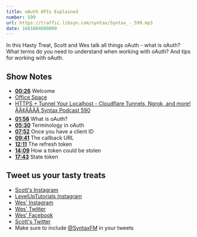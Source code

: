 ```yaml
---
title: oAuth APIs Explained
number: 599
url: https://traffic.libsyn.com/syntax/Syntax_-_599.mp3
date: 1681084800000
---
```



In this Hasty Treat, Scott and Wes talk all things oAuth - what is oAuth? What terms do you need to understand when working with oAuth? And tips for working with oAuth.

## Show Notes

* [**00:26**](#t=00:26) Welcome
* [Office Space](https://en.wikipedia.org/wiki/Office_Space)
* [HTTPS + Tunnel Your Localhost - Cloudflare Tunnels, Ngrok, and more! ÃÂ¢ÃÂÃÂ Syntax Podcast 590](https://syntax.fm/show/590/https-tunnel-your-localhost-cloudflare-tunnels-ngrok-and-more)
* [**01:56**](#t=01:56) What is oAuth?
* [**05:30**](#t=05:30) Terminology in oAuth
* [**07:52**](#t=07:52) Once you have a client ID
* [**09:41**](#t=09:41) The callback URL
* [**12:11**](#t=12:11) The refresh token
* [**14:09**](#t=14:09) How a token could be stolen
* [**17:43**](#t=17:43) State token

## Tweet us your tasty treats

* [Scott's Instagram](https://www.instagram.com/stolinski/)
* [LevelUpTutorials Instagram](https://www.instagram.com/LevelUpTutorials/)
* [Wes' Instagram](https://www.instagram.com/wesbos/)
* [Wes' Twitter](https://twitter.com/wesbos)
* [Wes' Facebook](https://www.facebook.com/wesbos.developer)
* [Scott's Twitter](https://twitter.com/stolinski)
* Make sure to include [@SyntaxFM](https://twitter.com/SyntaxFM) in your tweets


